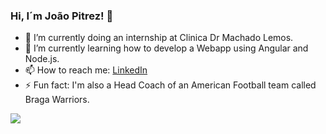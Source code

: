 ### Hi, I´m João Pitrez! 👋

- 🔭 I’m currently doing an internship at Clinica Dr Machado Lemos.
- 🌱 I’m currently learning how to develop a Webapp using Angular and Node.js.
- 📫 How to reach me: [LinkedIn](https://www.linkedin.com/in/jo%C3%A3o-pitrez-pereira/)
- ⚡ Fun fact: I'm also a Head Coach of an American Football team called Braga Warriors.
<img src="https://github-readme-stats.vercel.app/api?username=Pitrez12&&show_icons=true&title_color=ffea00&icon_color=ffea00&text_color=daf7dc&bg_color=005dce">
